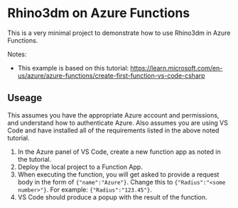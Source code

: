 # Rhino3dm on Azure Functions
This is a very minimal project to demonstrate how to use Rhino3dm in Azure Functions.

Notes: 
- This example is based on this tutorial: https://learn.microsoft.com/en-us/azure/azure-functions/create-first-function-vs-code-csharp

## Useage
This assumes you have the appropriate Azure account and permissions, and understand how to authenticate Azure. Also assumes you are using VS Code and have installed all of the requirements listed in the above noted tutorial.

1. In the Azure panel of VS Code, create a new function app as noted in the tutorial.
2. Deploy the local project to a Function App.
3. When executing the function, you will get asked to provide a request body in the form of `{"name":"Azure"}`. Change this to `{"Radius":"<some number>"}`. For example: `{"Radius":"123.45"}`.
4. VS Code should produce a popup with the result of the function.